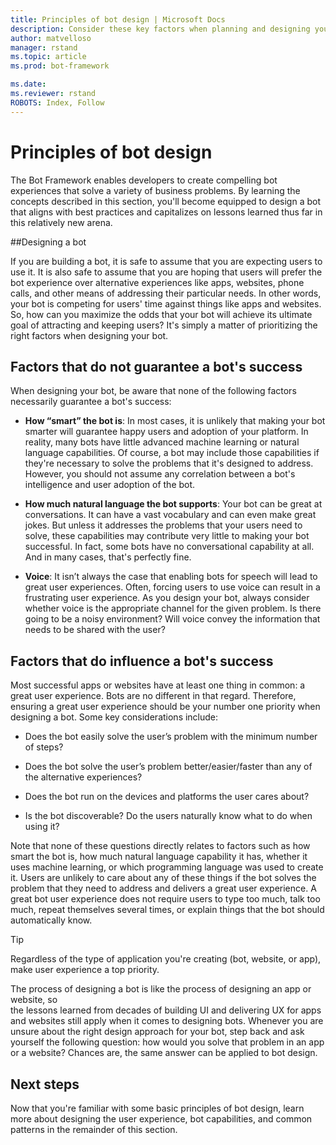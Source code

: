 ```yaml
---
title: Principles of bot design | Microsoft Docs
description: Consider these key factors when planning and designing your conversational applications and bots.
author: matvelloso
manager: rstand
ms.topic: article
ms.prod: bot-framework

ms.date:
ms.reviewer: rstand
ROBOTS: Index, Follow
---
```


# Principles of bot design

The Bot Framework enables developers to create compelling bot experiences that solve a variety of business problems. 
By learning the concepts described in this section, you'll become equipped to design a bot that 
aligns with best practices and capitalizes on lessons learned thus far in this relatively new arena. 

##Designing a bot

If you are building a bot, it is safe to assume that you are expecting users to use it. 
It is also safe to assume that you are hoping that users will prefer the bot experience over alternative experiences like apps, websites, phone calls, and other means of addressing their particular needs. 
In other words, your bot is competing for users' time against things like apps and websites. 
So, how can you maximize the odds that your bot will achieve its ultimate goal of attracting and keeping users? 
It's simply a matter of prioritizing the right factors when designing your bot.

## Factors that do not guarantee a bot's success

When designing your bot, be aware that none of the following factors necessarily guarantee a bot's success: 

- **How “smart” the bot is**: 
In most cases, it is unlikely that making your bot smarter will guarantee happy users and adoption of your platform. 
In reality, many bots have little advanced machine learning or natural language capabilities. 
Of course, a bot may include those capabilities if they're necessary to solve the problems that it's designed to address. 
However, you should not assume any correlation between a bot's intelligence and user adoption of the bot.

- **How much natural language the bot supports**: 
Your bot can be great at conversations. 
It can have a vast vocabulary and can even make great jokes. 
But unless it addresses the problems that your users need to solve, these capabilities may contribute very little to making your bot successful. 
In fact, some bots have no conversational capability at all. And in many cases, that's perfectly fine.

- **Voice**: 
It isn’t always the case that enabling bots for speech will lead to great user experiences. 
Often, forcing users to use voice can result in a frustrating user experience. 
As you design your bot, always consider whether voice is the appropriate channel for the given problem. 
Is there going to be a noisy environment? 
Will voice convey the information that needs to be shared with the user? 

## Factors that do influence a bot's success

Most successful apps or websites have at least one thing in common: a great user experience. 
Bots are no different in that regard. 
Therefore, ensuring a great user experience should be your number one priority when designing a bot. 
Some key considerations include:

- Does the bot easily solve the user’s problem with the minimum number of steps?

- Does the bot solve the user’s problem better/easier/faster than any of the alternative experiences?

- Does the bot run on the devices and platforms the user cares about?

- Is the bot discoverable? Do the users naturally know what to do when using it?

Note that none of these questions directly relates to factors such as 
how smart the bot is, how much natural language capability it has, whether it uses machine learning, 
or which programming language was used to create it. Users are unlikely to care about any of these things if the bot solves the problem that they need to address and 
delivers a great user experience. A great bot user experience does not require users to type too much, talk too much, 
repeat themselves several times, or explain things that the bot should automatically know.

> [!TIP]
> Regardless of the type of application you're creating (bot, website, or app), make user experience a top priority.

The process of designing a bot is like the process of designing an app or website, so  
the lessons learned from decades of building UI and delivering UX for apps and websites still apply 
when it comes to designing bots. Whenever you are unsure about the right design approach for your bot, 
step back and ask yourself the following question: how would you solve that problem in an app or a website? 
Chances are, the same answer can be applied to bot design. 

## Next steps

Now that you're familiar with some basic principles of bot design, learn more about designing the user experience, bot capabilities, 
and common patterns in the remainder of this section.